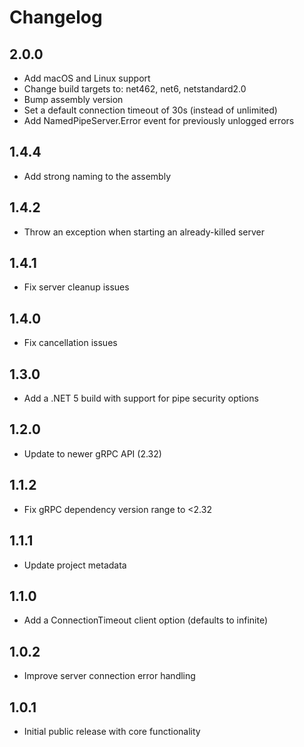 # Changelog

## 2.0.0
- Add macOS and Linux support
- Change build targets to: net462, net6, netstandard2.0
- Bump assembly version
- Set a default connection timeout of 30s (instead of unlimited)
- Add NamedPipeServer.Error event for previously unlogged errors

## 1.4.4
- Add strong naming to the assembly

## 1.4.2
- Throw an exception when starting an already-killed server

## 1.4.1
- Fix server cleanup issues

## 1.4.0
- Fix cancellation issues

## 1.3.0
- Add a .NET 5 build with support for pipe security options

## 1.2.0
- Update to newer gRPC API (2.32)

## 1.1.2
- Fix gRPC dependency version range to &lt;2.32

## 1.1.1
- Update project metadata

## 1.1.0
- Add a ConnectionTimeout client option (defaults to infinite)

## 1.0.2
- Improve server connection error handling

## 1.0.1
- Initial public release with core functionality